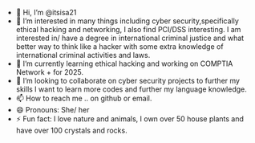 - 👋 Hi, I’m @itsisa21
- 👀 I’m interested in many things including cyber security,specifically ethical hacking and networking, I also find PCI/DSS interesting. I am interested in/ have a degree in international criminal justice and what better way to think like a hacker with some extra knowledge of international criminal activities and laws. 
- 🌱 I’m currently learning ethical hacking and working on  COMPTIA Network + for 2025.
- 💞️ I’m looking to collaborate on cyber security projects to further my skills I want to learn more codes and further my language knowledge.
- 📫 How to reach me  .. on github or email.                    
- 😄 Pronouns:  She/ her      
- ⚡ Fun fact: I love nature and animals, I own over 50 house plants and have over 100 crystals and rocks.

<!---
itsisa21/itsisa21 is a ✨ special ✨ repository because its `README.md` (this file) appears on your GitHub profile.
You can click the Preview link to take a look at your changes.
--->
